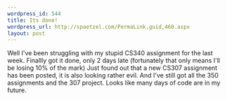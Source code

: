 ```yaml
--- 
wordpress_id: 544
title: Its done!
wordpress_url: http://spaetzel.com/PermaLink,guid,460.aspx
layout: post
---
```

Well I've been struggling with my stupid CS340 assignment for the last week.
        Finallly got it done, only 2 days late (fortunately that only means I'll be losing 10% of the mark)
        Just found out that a new CS307 assignment has been posted, it is also looking rather evil. And I've still got all the 350 assignments and the 307 project.
        Looks like many days of code are in my future.<img width="0" height="0" src="http://spaetzel.com/aggbug.ashx?id=460" />
